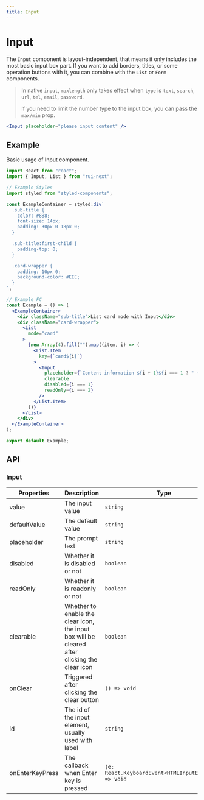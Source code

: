 ```yaml
---
title: Input
---
```


# Input

The `Input` component is layout-independent, that means it only includes the most basic input box part. If you want to add borders, titles, or some operation buttons with it, you can combine with the `List` or `Form` components.

> In native `input`, `maxlength` only takes effect when `type` is `text`, `search`, `url`, `tel`, `email`, `password`.
>
> If you need to limit the number type to the input box, you can pass the `max/min` prop.

```jsx
<Input placeholder="please input content" />
```

## Example

Basic usage of Input component.

```jsx live=local
import React from "react";
import { Input, List } from "rui-next";

// Example Styles
import styled from "styled-components";

const ExampleContainer = styled.div`
  .sub-title {
    color: #888;
    font-size: 14px;
    padding: 30px 0 18px 0;
  }

  .sub-title:first-child {
    padding-top: 0;
  }

  .card-wrapper {
    padding: 10px 0;
    background-color: #EEE;
  }
`;

// Example FC
const Example = () => (
  <ExampleContainer>
    <div className="sub-title">List card mode with Input</div>
    <div className="card-wrapper">
      <List
        mode="card"
      >
        {new Array(4).fill("").map((item, i) => (
          <List.Item
            key={`card${i}`}
          >
            <Input
              placeholder={`Content information ${i + 1}${i === 1 ? " (disabled)" : "" }${i === 2 ? " (readonly)" : "" }`}
              clearable
              disabled={i === 1}
              readOnly={i === 2}
            />
          </List.Item>
        ))}
      </List>
    </div>
  </ExampleContainer>
);

export default Example;
```

## API

### Input

Properties | Description | Type | Default
-----------|-------------|------|--------
| value        | The input value                                                                               | `string`                                             | -       |
| defaultValue | The default value                                                                             | `string`                                             | -       |
| placeholder  | The prompt text                                                                               | `string`                                             | -       |
| disabled     | Whether it is disabled or not                                                                 | `boolean`                                            | `false` |
| readOnly     | Whether it is readonly or not                                                                 | `boolean`                                            | `false` |
| clearable    | Whether to enable the clear icon, the input box will be cleared after clicking the clear icon | `boolean`                                            | `false` |
| onClear      | Triggered after clicking the clear button                                                     | `() => void`                                         | -       |
| id           | The id of the input element, usually used with label                                          | `string`                                             | -       |
| onEnterKeyPress | The callback when Enter key is pressed                                                        | `(e: React.KeyboardEvent<HTMLInputElement>) => void` | -       |
